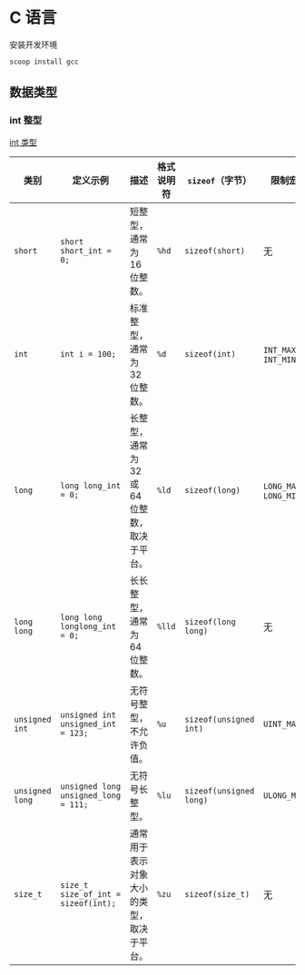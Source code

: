 # C 语言

安装开发环境

```bash
scoop install gcc
```

## 数据类型

### int 整型

[int 类型](.\code\data_type_int.c)

| **类别**        | **定义示例**                         | **描述**                                 | **格式说明符** | **`sizeof`（字节）**    | **限制宏**             | **备注**                                            |
| --------------- | ------------------------------------ | ---------------------------------------- | -------------- | ----------------------- | ---------------------- | --------------------------------------------------- |
| `short`         | `short short_int = 0;`               | 短整型，通常为16位整数。                 | `%hd`          | `sizeof(short)`         | 无                     | 范围为`-32768`到`32767`                             |
| `int`           | `int i = 100;`                       | 标准整型，通常为32位整数。               | `%d`           | `sizeof(int)`           | `INT_MAX`, `INT_MIN`   | 范围为`-2147483648`到`2147483647`                   |
| `long`          | `long long_int = 0;`                 | 长整型，通常为32或64位整数，取决于平台。 | `%ld`          | `sizeof(long)`          | `LONG_MAX`, `LONG_MIN` | 32位系统为32位，64位系统为64位                      |
| `long long`     | `long long longlong_int = 0;`        | 长长整型，通常为64位整数。               | `%lld`         | `sizeof(long long)`     | 无                     | 范围为`-9223372036854775808`到`9223372036854775807` |
| `unsigned int`  | `unsigned int unsigned_int = 123;`   | 无符号整型，不允许负值。                 | `%u`           | `sizeof(unsigned int)`  | `UINT_MAX`             | 范围为`0`到`4294967295`                             |
| `unsigned long` | `unsigned long unsigned_long = 111;` | 无符号长整型。                           | `%lu`          | `sizeof(unsigned long)` | `ULONG_MAX`            | 范围为`0`到`18446744073709551615` (64位)            |
| `size_t`        | `size_t size_of_int = sizeof(int);`  | 通常用于表示对象大小的类型，取决于平台。 | `%zu`          | `sizeof(size_t)`        | 无                     | 通常为`unsigned int`或`unsigned long`               |

